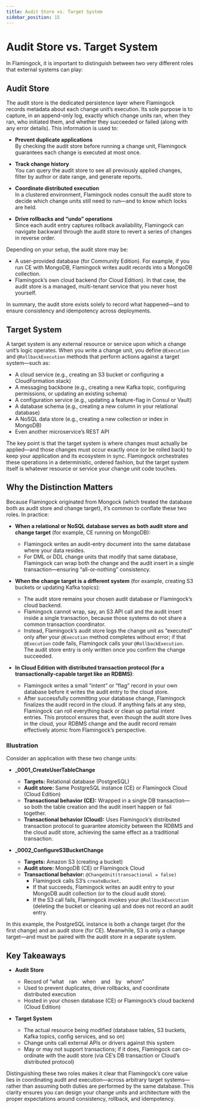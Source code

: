 ```yaml
---
title: Audit Store vs. Target System
sidebar_position: 15
---
```


# Audit Store vs. Target System

In Flamingock, it is important to distinguish between two very different roles that external systems can play:

## Audit Store

The audit store is the dedicated persistence layer where Flamingock records metadata about each change unit’s execution. Its sole purpose is to capture, in an append-only log, exactly which change units ran, when they ran, who initiated them, and whether they succeeded or failed (along with any error details). This information is used to:

- **Prevent duplicate applications**  
  By checking the audit store before running a change unit, Flamingock guarantees each change is executed at most once.

- **Track change history**  
  You can query the audit store to see all previously applied changes, filter by author or date range, and generate reports.

- **Coordinate distributed execution**  
  In a clustered environment, Flamingock nodes consult the audit store to decide which change units still need to run—and to know which locks are held.

- **Drive rollbacks and “undo” operations**  
  Since each audit entry captures rollback availability, Flamingock can navigate backward through the audit store to revert a series of changes in reverse order.

Depending on your setup, the audit store may be:

- A user-provided database (for Community Edition). For example, if you run CE with MongoDB, Flamingock writes audit records into a MongoDB collection.
- Flamingock’s own cloud backend (for Cloud Edition). In that case, the audit store is a managed, multi-tenant service that you never host yourself.

In summary, the audit store exists solely to record what happened—and to ensure consistency and idempotency across deployments.

## Target System

A target system is any external resource or service upon which a change unit’s logic operates. When you write a change unit, you define `@Execution` and `@RollbackExecution` methods that perform actions against a target system—such as:

- A cloud service (e.g., creating an S3 bucket or configuring a CloudFormation stack)
- A messaging backbone (e.g., creating a new Kafka topic, configuring permissions, or updating an existing schema)
- A configuration service (e.g., updating a feature-flag in Consul or Vault)
- A database schema (e.g., creating a new column in your relational database)
- A NoSQL data store (e.g., creating a new collection or index in MongoDB)
- Even another microservice’s REST API

The key point is that the target system is where changes must actually be applied—and those changes must occur exactly once (or be rolled back) to keep your application and its ecosystem in sync. Flamingock orchestrates these operations in a deterministic, ordered fashion, but the target system itself is whatever resource or service your change unit code touches.

## Why the Distinction Matters

Because Flamingock originated from Mongock (which treated the database both as audit store and change target), it’s common to conflate these two roles. In practice:

- **When a relational or NoSQL database serves as both audit store and change target** (for example, CE running on MongoDB):
    - Flamingock writes an audit-entry document into the same database where your data resides.
    - For DML or DDL change units that modify that same database, Flamingock can wrap both the change and the audit insert in a single transaction—ensuring “all-or-nothing” consistency.

- **When the change target is a different system** (for example, creating S3 buckets or updating Kafka topics):
    - The audit store remains your chosen audit database or Flamingock’s cloud backend.
    - Flamingock cannot wrap, say, an S3 API call and the audit insert inside a single transaction, because those systems do not share a common transaction coordinator.
    - Instead, Flamingock’s audit store logs the change unit as “executed” only after your `@Execution` method completes without error; if that `@Execution` code fails, Flamingock calls your `@RollbackExecution`. The audit store entry is only written once you confirm the change succeeded.

- **In Cloud Edition with distributed transaction protocol (for a transactionally-capable target like an RDBMS)**:
    - Flamingock writes a small “intent” or “flag” record in your own database before it writes the audit entry to the cloud store.
    - After successfully committing your database change, Flamingock finalizes the audit record in the cloud. If anything fails at any step, Flamingock can roll everything back or clean up partial intent entries. This protocol ensures that, even though the audit store lives in the cloud, your RDBMS change and the audit record remain effectively atomic from Flamingock’s perspective.

### Illustration

Consider an application with these two change units:

- **_0001_CreateUserTableChange**
    - **Targets:** Relational database (PostgreSQL)
    - **Audit store:** Same PostgreSQL instance (CE) or Flamingock Cloud (Cloud Edition)
    - **Transactional behavior (CE):** Wrapped in a single DB transaction—so both the table creation and the audit insert happen or fail together.
    - **Transactional behavior (Cloud):** Uses Flamingock’s distributed transaction protocol to guarantee atomicity between the RDBMS and the cloud audit store, achieving the same effect as a traditional transaction.

- **_0002_ConfigureS3BucketChange**
    - **Targets:** Amazon S3 (creating a bucket)
    - **Audit store:** MongoDB (CE) or Flamingock Cloud
    - **Transactional behavior:** `@ChangeUnit(transactional = false)`
        - Flamingock calls S3’s `createBucket`.
        - If that succeeds, Flamingock writes an audit entry to your MongoDB audit collection (or to the cloud audit store).
        - If the S3 call fails, Flamingock invokes your `@RollbackExecution` (deleting the bucket or cleaning up) and does not record an audit entry.

In this example, the PostgreSQL instance is both a change target (for the first change) and an audit store (for CE). Meanwhile, S3 is only a change target—and must be paired with the audit store in a separate system.

## Key Takeaways

- **Audit Store**
    - Record of “what ran when and by whom”
    - Used to prevent duplicates, drive rollbacks, and coordinate distributed execution
    - Hosted in your chosen database (CE) or Flamingock’s cloud backend (Cloud Edition)

- **Target System**
    - The actual resource being modified (database tables, S3 buckets, Kafka topics, config services, and so on)
    - Change units call external APIs or drivers against this system
    - May or may not support transactions; if it does, Flamingock can co-ordinate with the audit store (via CE’s DB transaction or Cloud’s distributed protocol)

Distinguishing these two roles makes it clear that Flamingock’s core value lies in coordinating audit and execution—across arbitrary target systems—rather than assuming both duties are performed by the same database. This clarity ensures you can design your change units and architecture with the proper expectations around consistency, rollback, and idempotency.
